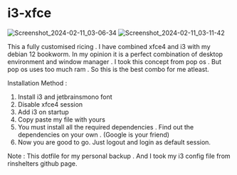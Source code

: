 # i3-xfce
![Screenshot_2024-02-11_03-06-34](https://github.com/SSKT7/i3-xfce/assets/82232181/e3b99552-9ffd-4234-880e-0c79a926a5a1)
![Screenshot_2024-02-11_03-11-42](https://github.com/SSKT7/i3-xfce/assets/82232181/8bf2efa2-4a22-41f7-83ca-ebba53f537e6)

This a fully customised ricing . I have combined xfce4 and i3 with my debian 12 bookworm.
In my opinion it is a perfect combination of desktop environment and window manager . I took this concept from pop os . But pop os uses too much ram . So this is the best combo for me atleast.

Installation Method :
1. Install i3 and jetbrainsmono font
2. Disable xfce4 session
3. Add i3 on startup
4. Copy paste my file with yours
5. You must install all the required dependencies . Find out the dependencies on your own . (Google is your friend)
6. Now you are good to go. Just logout and login as default session.

Note : This dotfile for my personal backup . And I took my i3 config file from rinshelters github page.
